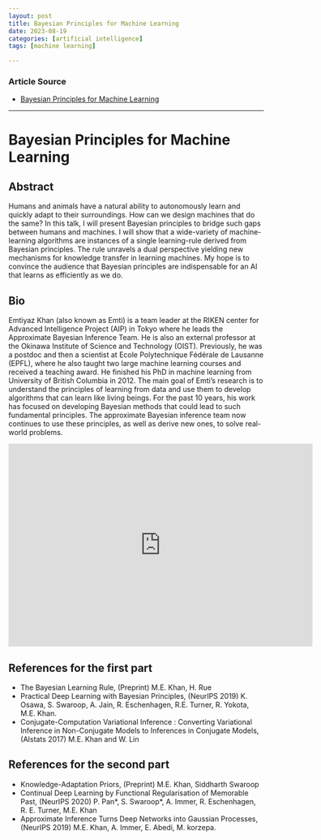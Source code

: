 ```yaml
---
layout: post
title: Bayesian Principles for Machine Learning
date: 2023-08-19
categories: [artificial intelligence]
tags: [machine learning]

---
```


### Article Source

* [Bayesian Principles for Machine Learning](https://www.youtube.com/watch?v=1ZOzPFrbFWs)

---

# Bayesian Principles for Machine Learning

## Abstract
Humans and animals have a natural ability to autonomously learn and quickly adapt to their surroundings. How can we design machines that do the same? In this talk, I will present Bayesian principles to bridge such gaps between humans and machines. I will show that a wide-variety of
machine-learning algorithms are instances of a single learning-rule derived from Bayesian principles. The rule unravels a dual perspective yielding new mechanisms for knowledge transfer in learning machines. My hope is to convince the audience that Bayesian principles are indispensable for an AI  that learns as efficiently as we do.

## Bio
Emtiyaz Khan (also known as Emti) is a team leader at the RIKEN center for Advanced Intelligence Project (AIP) in Tokyo where he leads the Approximate Bayesian Inference Team. He is also an external professor at  the Okinawa Institute of Science and Technology (OIST). Previously, he
was a postdoc and then a scientist at Ecole Polytechnique Fédérale de Lausanne (EPFL), where he also taught two large machine learning courses and received a teaching award. He finished his PhD in machine learning from University of British Columbia in 2012. The main goal of Emti’s research is to understand the principles of learning from data and use them to develop algorithms that can learn like living beings. For the past 10 years, his work has focused on developing Bayesian methods that
could lead to such fundamental principles. The approximate Bayesian inference team now continues to use these principles, as well as derive new ones, to solve real-world problems.


<iframe width="600" height="400" src="https://www.youtube.com/embed/1ZOzPFrbFWs" title="YouTube video player" frameborder="0" allow="accelerometer; autoplay; clipboard-write; encrypted-media; gyroscope; picture-in-picture; web-share" allowfullscreen></iframe>

## References for the first part
- The Bayesian Learning Rule,  (Preprint) M.E. Khan, H. Rue 
- Practical Deep Learning with Bayesian Principles,  (NeurIPS 2019) K. Osawa, S. Swaroop, A. Jain, R. Eschenhagen, R.E. Turner, R. Yokota, M.E. Khan. 
- Conjugate-Computation  Variational Inference : Converting Variational Inference in  Non-Conjugate Models to Inferences in Conjugate Models,  (AIstats 2017) M.E. Khan and W. Lin 

## References for the second part
- Knowledge-Adaptation Priors,  (Preprint) M.E. Khan, Siddharth Swaroop 
- Continual Deep Learning by Functional Regularisation of Memorable Past, (NeurIPS 2020) P. Pan*, S. Swaroop*, A. Immer, R. Eschenhagen, R. E. Turner, M.E. Khan 
- Approximate Inference Turns Deep Networks into Gaussian Processes,  (NeurIPS 2019) M.E. Khan, A. Immer, E. Abedi, M. korzepa.

